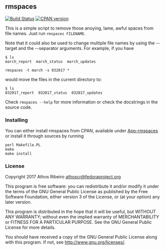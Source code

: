 ## rmspaces

[![Build Status](https://travis-ci.org/athos-ribeiro/rmspaces.svg?branch=master)](https://travis-ci.org/athos-ribeiro/rmspaces)
[![CPAN version](https://badge.fury.io/pl/App-rmspaces.svg)](https://badge.fury.io/pl/App-rmspaces)

This is a simple script to remove those anoying, lame, awful spaces from file
names. Just run `rmspaces FILENAME`.

Note that it could also be used to change multiple file names by using the
--target and the --separator arguments. For example, if you have

```
$ ls
march_report  march_status  march_updates
```

`rmspaces -t march -s 032017 *`

would move the files in the current directory to:

```
$ ls
032017_report  032017_status  032017_updates
```

Check `rmspaces --help` for more information or check the docstrings in the
source code.

### Installing

You can either install rmspaces from CPAN, available under
[App-rmspaces](http://search.cpan.org/~athos/) or install it through sources by
running

```
perl Makefile.PL
make
make install
```

### License

Copyright 2017 Athos Ribeiro <athoscr@fedoraproject.org>

This program is free software: you can redistribute it and/or modify
it under the terms of the GNU General Public License as published by
the Free Software Foundation, either version 3 of the License, or
(at your option) any later version.

This program is distributed in the hope that it will be useful,
but WITHOUT ANY WARRANTY; without even the implied warranty of
MERCHANTABILITY or FITNESS FOR A PARTICULAR PURPOSE.  See the
GNU General Public License for more details.

You should have received a copy of the GNU General Public License
along with this program.  If not, see <http://www.gnu.org/licenses/>.
